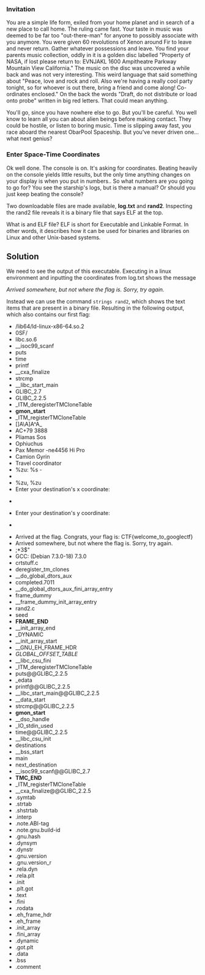 ### Invitation
You are a simple life form, exiled from your home planet and in search of a new place to call home. The ruling came fast. Your taste in music was deemed to be far too "out-there-man" for anyone to possibly associate with you anymore. You were given 60 revolutions of Xenon around Fir to leave and never return. Gather whatever possessions and leave. You find your parents music collection, oddly in it is a golden disc labelled "Property of NASA, if lost please return to: EVNJAKL 1600 Ampitheatre Parkway Mountain View California." The music on the disc was uncovered a while back and was not very interesting. This weird language that said something about "Peace, love and rock and roll. Also we're having a really cool party tonight, so for whoever is out there, bring a friend and come along! Co-ordinates enclosed." On the back the words "Draft, do not distribute or load onto probe" written in big red letters. That could mean anything.

You'll go, since you have nowhere else to go. But you'll be careful. You well know to learn all you can about alien beings before making contact. They could be hostile, or listen to boring music. Time is slipping away fast, you race aboard the nearest ObarPool Spaceship. But you've never driven one... what next genius?

### Enter Space-Time Coordinates
Ok well done. The console is on. It's asking for coordinates. Beating heavily on the console yields little results, but the only time anything changes on your display is when you put in numbers.. So what numbers are you going to go for?  You see the starship's logs, but is there a manual? Or should you just keep beating the console?


Two downloadable files are made available, **log.txt** and **rand2**.
Inspecting the rand2 file reveals it is a binary file that says ELF at the top.

What is and ELF file?
ELF is short for Executable and Linkable Format. In other words, it describes how it can be used for binaries and libraries on Linux and other Unix-based systems.

## Solution
We need to see the output of this executable. Executing in a linux environment and inputting the coordinates from log.txt shows the message

*Arrived somewhere, but not where the flag is. Sorry, try again.*

Instead we can use the command `strings rand2`, which shows the text items that are present in a binary file. Resulting in the following output, which also contains our first flag:

- /lib64/ld-linux-x86-64.so.2
- 0SF/
- libc.so.6
- __isoc99_scanf
- puts
- time
- printf
- __cxa_finalize
- strcmp
- __libc_start_main
- GLIBC_2.7
- GLIBC_2.2.5
- _ITM_deregisterTMCloneTable
- __gmon_start__
- _ITM_registerTMCloneTable
- []A\A]A^A_
- AC+79 3888
- Pliamas Sos
- Ophiuchus
- Pax Memor -ne4456 Hi Pro
- Camion Gyrin
- Travel coordinator
- %zu: %s -
- <REDACTED>
- %zu, %zu
- Enter your destination's x coordinate:
- >>>
- Enter your destination's y coordinate:
- >>>
- Arrived at the flag. Congrats, your flag is: CTF{welcome_to_googlectf}
- Arrived somewhere, but not where the flag is. Sorry, try again.
- ;*3$"
- GCC: (Debian 7.3.0-18) 7.3.0
- crtstuff.c
- deregister_tm_clones
- __do_global_dtors_aux
- completed.7011
- __do_global_dtors_aux_fini_array_entry
- frame_dummy
- __frame_dummy_init_array_entry
- rand2.c
- seed
- __FRAME_END__
- __init_array_end
- _DYNAMIC
- __init_array_start
- __GNU_EH_FRAME_HDR
- _GLOBAL_OFFSET_TABLE_
- __libc_csu_fini
- _ITM_deregisterTMCloneTable
- puts@@GLIBC_2.2.5
- _edata
- printf@@GLIBC_2.2.5
- __libc_start_main@@GLIBC_2.2.5
- __data_start
- strcmp@@GLIBC_2.2.5
- __gmon_start__
- __dso_handle
- _IO_stdin_used
- time@@GLIBC_2.2.5
- __libc_csu_init
- destinations
- __bss_start
- main
- next_destination
- __isoc99_scanf@@GLIBC_2.7
- __TMC_END__
- _ITM_registerTMCloneTable
- __cxa_finalize@@GLIBC_2.2.5
- .symtab
- .strtab
- .shstrtab
- .interp
- .note.ABI-tag
- .note.gnu.build-id
- .gnu.hash
- .dynsym
- .dynstr
- .gnu.version
- .gnu.version_r
- .rela.dyn
- .rela.plt
- .init
- .plt.got
- .text
- .fini
- .rodata
- .eh_frame_hdr
- .eh_frame
- .init_array
- .fini_array
- .dynamic
- .got.plt
- .data
- .bss
- .comment
